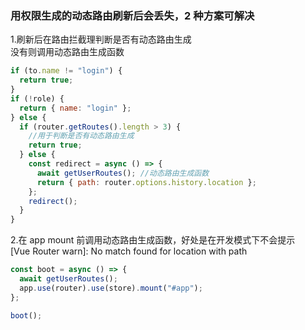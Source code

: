 ### 用权限生成的动态路由刷新后会丢失，2 种方案可解决

1.刷新后在路由拦截理判断是否有动态路由生成  
 没有则调用动态路由生成函数

```javascript
if (to.name != "login") {
  return true;
}
if (!role) {
  return { name: "login" };
} else {
  if (router.getRoutes().length > 3) {
    //用于判断是否有动态路由生成
    return true;
  } else {
    const redirect = async () => {
      await getUserRoutes(); //动态路由生成函数
      return { path: router.options.history.location };
    };
    redirect();
  }
}
```

2.在 app mount 前调用动态路由生成函数，好处是在开发模式下不会提示  
[Vue Router warn]: No match found for location with path

```javascript
const boot = async () => {
  await getUserRoutes();
  app.use(router).use(store).mount("#app");
};

boot();
```
